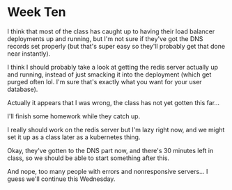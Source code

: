 # Week Ten

I think that most of the class has caught up to having their load balancer deployments up and running, but I'm not sure if they've got the DNS records set properly (but that's super easy so they'll probably get that done near instantly).

I think I should probably take a look at getting the redis server actually up and running, instead of just smacking it into the deployment (which get purged often lol. I'm sure that's exactly what you want for your user database).

Actually it appears that I was wrong, the class has not yet gotten this far...

I'll finish some homework while they catch up.

I really should work on the redis server but I'm lazy right now, and we might set it up as a class later as a kubernetes thing.

Okay, they've gotten to the DNS part now, and there's 30 minutes left in class, so we should be able to start something after this.

And nope, too many people with errors and nonresponsive servers... I guess we'll continue this Wednesday.
